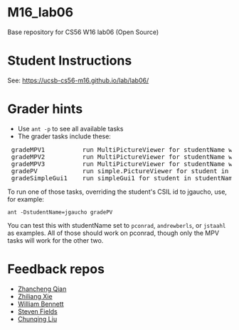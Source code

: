 # M16_lab06

Base repository for CS56 W16 lab06 (Open Source)

# Student Instructions

See: https://ucsb-cs56-m16.github.io/lab/lab06/

# Grader hints

* Use <code>ant -p</code> to see all available tasks
* The grader tasks include these:

<pre>
 gradeMPV1          run MultiPictureViewer for studentName with arg 1
 gradeMPV2          run MultiPictureViewer for studentName with arg 2
 gradeMPV3          run MultiPictureViewer for studentName with arg 3
 gradePV            run simple.PictureViewer for student in studentName property
 gradeSimpleGui1    run simpleGui1 for student in studentName property
</pre>

To run one of those tasks, overriding the student's CSIL id to jgaucho, use, for example:

<code>ant -DstudentName=jgaucho gradePV</code>

You can test this with studentName set to <code>pconrad</code>, <code>andrewberls</code>, or <code>jstaahl</code> as examples.   All of those should work on pconrad, though only the MPV tasks will work for the other two.

# Feedback repos

* [Zhancheng Qian](https://github.com/UCSB-CS56-M16/FEEDBACK_zhanchengqian_lab06) 
* [Zhiliang Xie](https://github.com/UCSB-CS56-M16/FEEDBACK_liang121900_lab06) 
* [William Bennett](https://github.com/UCSB-CS56-M16/FEEDBACK_MadRubicant_lab06)
* [Steven Fields](https://github.com/UCSB-CS56-M16/FEEDBACK_SElegans_lab06)
* [Chunqing Liu](https://github.com/UCSB-CS56-M16/FEEDBACK_chunqing_lab06)
